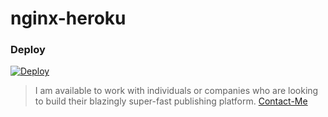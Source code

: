 # nginx-heroku

### Deploy

[![Deploy](https://www.herokucdn.com/deploy/button.svg)](https://heroku.com/deploy)

> I am available to work with individuals or companies who are looking to build their blazingly super-fast publishing platform. [Contact-Me](https://bit.ly/getfastblog)
